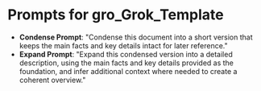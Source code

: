 # Prompts for gro_Grok_Template
- **Condense Prompt**: "Condense this document into a short version that keeps the main facts and key details intact for later reference."
- **Expand Prompt**: "Expand this condensed version into a detailed description, using the main facts and key details provided as the foundation, and infer additional context where needed to create a coherent overview."
